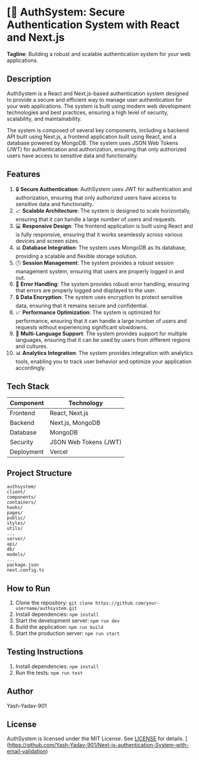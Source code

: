 [🚀 **AuthSystem**: Secure Authentication System with React and Next.js
===========================================================

**Tagline**: Building a robust and scalable authentication system for your web applications.

**Description**
-----------

AuthSystem is a React and Next.js-based authentication system designed to provide a secure and efficient way to manage user authentication for your web applications. The system is built using modern web development technologies and best practices, ensuring a high level of security, scalability, and maintainability.

The system is composed of several key components, including a backend API built using Next.js, a frontend application built using React, and a database powered by MongoDB. The system uses JSON Web Tokens (JWT) for authentication and authorization, ensuring that only authorized users have access to sensitive data and functionality.

**Features**
------------

1. 🔒 **Secure Authentication**: AuthSystem uses JWT for authentication and authorization, ensuring that only authorized users have access to sensitive data and functionality.
2. 📈 **Scalable Architecture**: The system is designed to scale horizontally, ensuring that it can handle a large number of users and requests.
3. 💻 **Responsive Design**: The frontend application is built using React and is fully responsive, ensuring that it works seamlessly across various devices and screen sizes.
4. 📊 **Database Integration**: The system uses MongoDB as its database, providing a scalable and flexible storage solution.
5. 🕒 **Session Management**: The system provides a robust session management system, ensuring that users are properly logged in and out.
6. 📝 **Error Handling**: The system provides robust error handling, ensuring that errors are properly logged and displayed to the user.
7. 🔒 **Data Encryption**: The system uses encryption to protect sensitive data, ensuring that it remains secure and confidential.
8. 📈 **Performance Optimization**: The system is optimized for performance, ensuring that it can handle a large number of users and requests without experiencing significant slowdowns.
9. 👥 **Multi-Language Support**: The system provides support for multiple languages, ensuring that it can be used by users from different regions and cultures.
10. 📊 **Analytics Integration**: The system provides integration with analytics tools, enabling you to track user behavior and optimize your application accordingly.

**Tech Stack**
-------------

| Component | Technology |
| --- | --- |
| Frontend | React, Next.js |
| Backend | Next.js, MongoDB |
| Database | MongoDB |
| Security | JSON Web Tokens (JWT) |
| Deployment | Vercel |

**Project Structure**
-------------------

```
authsystem/
client/
components/
containers/
hooks/
pages/
public/
styles/
utils/
...
server/
api/
db/
models/
...
package.json
next.config.ts
```

**How to Run**
--------------

1. Clone the repository: `git clone https://github.com/your-username/authsystem.git`
2. Install dependencies: `npm install`
3. Start the development server: `npm run dev`
4. Build the application: `npm run build`
5. Start the production server: `npm run start`

**Testing Instructions**
----------------------

1. Install dependencies: `npm install`
2. Run the tests: `npm run test`






**Author**
-------

Yash-Yadav-901

**License**
---------

AuthSystem is licensed under the MIT License. See [LICENSE](LICENSE) for details.
](https://github.com/Yash-Yadav-901/Next-js-authentication-System-with-email-validation)
